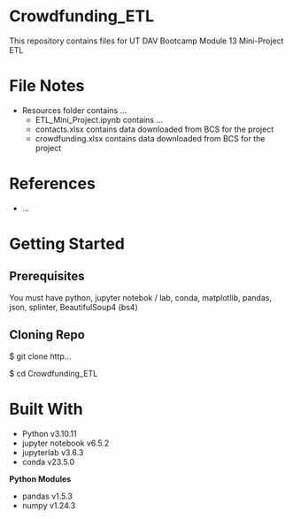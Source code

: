 # Crowdfunding_ETL
This repository contains files for UT DAV Bootcamp Module 13 Mini-Project ETL

# File Notes
* Resources folder contains ...
  * ETL_Mini_Project.ipynb contains ...
  * contacts.xlsx contains data downloaded from BCS for the project
  * crowdfunding.xlsx contains data downloaded from BCS for the project
    

   

# References
* ...
 



# Getting Started

## Prerequisites
You must have python, jupyter notebok / lab, conda, matplotlib, pandas, json, splinter, BeautifulSoup4 (bs4) 

## Cloning Repo
$ git clone http...

$ cd Crowdfunding_ETL

# Built With
* Python v3.10.11
* jupyter notebook v6.5.2
* jupyterlab v3.6.3
* conda v23.5.0

**Python Modules**
* pandas v1.5.3
* numpy v1.24.3


